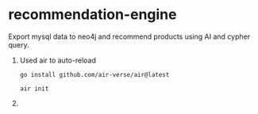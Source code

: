 # recommendation-engine
Export mysql data to neo4j and recommend products using AI and cypher query.

1. Used air to auto-reload
    ```
    go install github.com/air-verse/air@latest
    ```

    ```
    air init
    ```

2.
